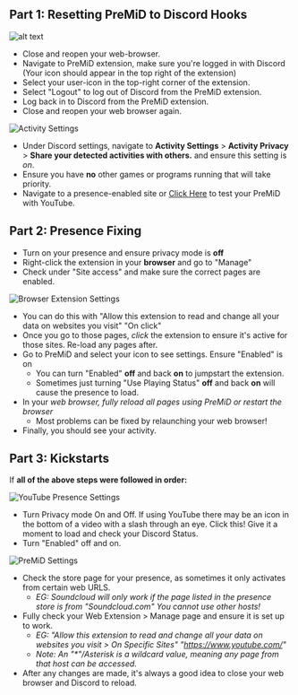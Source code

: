 ## Part 1: Resetting PreMiD to Discord Hooks
![alt text](image.png)
- Close and reopen your web-browser.
- Navigate to PreMiD extension, make sure you're logged in with Discord (Your icon should appear in the top right of the extension)
- Select your user-icon in the top-right corner of the extension.
- Select "Logout" to log out of Discord from the PreMiD extension.
- Log back in to Discord from the PreMiD extension.
- Close and reopen your web browser again.

![Activity Settings](/guide-images/gu-p1-activity.png)

- Under Discord settings, navigate to **Activity Settings** > **Activity Privacy** > **Share your detected activities with others.** and ensure this setting is _on_.
- Ensure you have **no** other games or programs running that will take priority.
- Navigate to a presence-enabled site or [Click Here](https://www.youtube.com/watch?v=jNQXAC9IVRw) to test your PreMiD with YouTube.

## Part 2: Presence Fixing

- Turn on your presence and ensure privacy mode is **off**
- Right-click the extension in your **browser** and go to "Manage"
- Check under "Site access" and make sure the correct pages are enabled.

![Browser Extension Settings](/guide-images/gu-p1-browser.png)

- You can do this with "Allow this extension to read and change all your data on websites you visit" "On click"
- Once you go to those pages, _click_ the extension to ensure it's active for those sites. Re-load any pages after.
- Go to PreMiD and select your icon to see settings. Ensure "Enabled" is on
  - You can turn "Enabled" **off** and back **on** to jumpstart the extension.
  - Sometimes just turning "Use Playing Status" **off** and back **on** will cause the presence to load.
- In your _web browser, fully reload all pages using PreMiD or restart the browser_
  - Most problems can be fixed by relaunching your web browser!
- Finally, you should see your activity.

## Part 3: Kickstarts

If **all of the above steps were followed in order:**

![YouTube Presence Settings](/guide-images/gu-p1-ytsetting.png)

- Turn Privacy mode On and Off. If using YouTube there may be an icon in the bottom of a video with a slash through an eye. Click this! Give it a moment to load and check your Discord Status.
- Turn "Enabled" off and on.

![PreMiD Settings](/guide-images/gu-p1-pmsetting.png)

- Check the store page for your presence, as sometimes it only activates from certain web URLS.
  - _EG: Soundcloud will only work if the page listed in the presence store is from "Soundcloud.com" You cannot use other hosts!_
- Fully check your Web Extension > Manage page and ensure it is set up to work.
  - _EG: "Allow this extension to read and change all your data on websites you visit > On Specific Sites" "https://www.youtube.com/"_
  - _Note: An "*"/Asterisk is a wildcard value, meaning any page from that host can be accessed._
- After any changes are made, it's always a good idea to close your web browser and Discord to reload.
